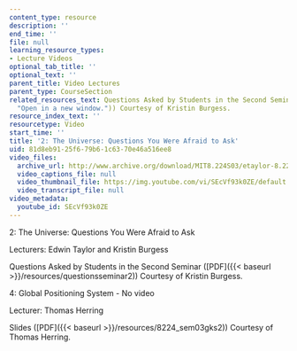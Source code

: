 ```yaml
---
content_type: resource
description: ''
end_time: ''
file: null
learning_resource_types:
- Lecture Videos
optional_tab_title: ''
optional_text: ''
parent_title: Video Lectures
parent_type: CourseSection
related_resources_text: Questions Asked by Students in the Second Seminar ([PDF](resources/questionsseminar2
  "Open in a new window.")) Courtesy of Kristin Burgess.
resource_index_text: ''
resourcetype: Video
start_time: ''
title: '2: The Universe: Questions You Were Afraid to Ask'
uid: 81d8eb91-25f6-79b6-1c63-70e46a516ee8
video_files:
  archive_url: http://www.archive.org/download/MIT8.224S03/etaylor-8.224-sem-mit-9057-10feb2003-1430-220k.mp4
  video_captions_file: null
  video_thumbnail_file: https://img.youtube.com/vi/SEcVf93k0ZE/default.jpg
  video_transcript_file: null
video_metadata:
  youtube_id: SEcVf93k0ZE
---
```


2: The Universe: Questions You Were Afraid to Ask

Lecturers: Edwin Taylor and Kristin Burgess

Questions Asked by Students in the Second Seminar ([PDF]({{< baseurl >}}/resources/questionsseminar2)) Courtesy of Kristin Burgess.

4: Global Positioning System - No video

Lecturer: Thomas Herring

Slides ([PDF]({{< baseurl >}}/resources/8224_sem03gks2)) Courtesy of Thomas Herring.